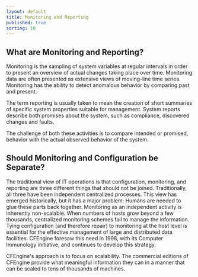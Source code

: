 ```yaml
---
layout: default
title: Monitoring and Reporting
published: true
sorting: 10
---
```


## What are Monitoring and Reporting?

Monitoring is the sampling of system variables at regular intervals in
order to present an overview of actual changes taking place over time.
Monitoring data are often presented as extensive views of moving-line
time series. Monitoring has the ability to detect anomalous behavior by
comparing past and present.

The term reporting is usually taken to mean the creation of short
summaries of specific system properties suitable for management. System
reports describe both promises about the system, such as compliance,
discovered changes and faults.

The challenge of both these activities is to compare intended or
promised, behavior with the actual observed behavior of the system.

## Should Monitoring and Configuration be Separate?

The traditional view of IT operations is that configuration, monitoring,
and reporting are three different things that should not be joined. Traditionally,
all three have been independent centralized processes. This view has emerged
historically, but it has a major problem: Humans are needed to glue these parts back together.
Monitoring as an independent activity is inherently non-scalable. When numbers
of hosts grow beyond a few thousands, centralized monitoring schemes fail to
manage the information. Tying configuration (and therefore repair) to monitoring
at the host level is essential for the effective management of large and distributed
data facilities. CFEngine foresaw this need in 1998, with its Computer Immunology
initiative, and continues to develop this strategy.

CFEngine's approach is to focus on scalability. The commercial editions of
CFEngine provide what meaningful information they can in a manner that can
be scaled to tens of thousands of machines.
